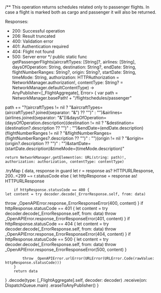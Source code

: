 /**
This operation returns schedules related only to passenger flights.
In case a flight is marked both as cargo and passenger it will also be returned.

Responses:
   - 200: Successful operation
   - 206: Result truncated
   - 400: Validation error
   - 401: Authentication required
   - 404: Flight not found
   - 500: Server error
*/
public static func getPassengerFlights(aircraftTypes: [String]?, airlines: [String], daysOfOperation: String, destination: String?, endDate: String, flightNumberRanges: String?, origin: String?, startDate: String, timeMode: String, authorization: HTTPAuthorization = NetworkManager.authorization!, contentType: String? = NetworkManager.defaultContentType) -> AnyPublisher<[_FlightAggregate], Error> {
var path = NetworkManager.basePath! + "/flightschedules/passenger"
    
path += "?\(aircraftTypes != nil ? "&aircraftTypes=\(aircraftTypes?.joined(separator: "&") ?? "")" : "")&airlines=\(airlines.joined(separator: "&"))&daysOfOperation=\(daysOfOperation.description)\(destination != nil ? "&destination=\(destination?.description ?? "")" : "")&endDate=\(endDate.description)\(flightNumberRanges != nil ? "&flightNumberRanges=\(flightNumberRanges?.description ?? "")" : "")\(origin != nil ? "&origin=\(origin?.description ?? "")" : "")&startDate=\(startDate.description)&timeMode=\(timeMode.description)"

    return NetworkManager.getElement(on: URL(string: path)!, authorization: authorization, contentType: contentType)
.tryMap { data, response in
        guard let r = response as? HTTPURLResponse, 200..<299 ~= r.statusCode else {
        let httpResponse = response as! HTTPURLResponse

        if httpResponse.statusCode == 400 {
    let content = try decoder.decode(_ErrorResponse.self, from: data)
throw _OpenAPIError.response_ErrorResponseError(400, content)
}
if httpResponse.statusCode == 401 {
    let content = try decoder.decode(_ErrorResponse.self, from: data)
throw _OpenAPIError.response_ErrorResponseError(401, content)
}
if httpResponse.statusCode == 404 {
    let content = try decoder.decode(_ErrorResponse.self, from: data)
throw _OpenAPIError.response_ErrorResponseError(404, content)
}
if httpResponse.statusCode == 500 {
    let content = try decoder.decode(_ErrorResponse.self, from: data)
throw _OpenAPIError.response_ErrorResponseError(500, content)
}

            throw _OpenAPIError.urlError(URLError(URLError.Code(rawValue: httpResponse.statusCode)))
        }
        return data
}
.decode(type: [_FlightAggregate].self, decoder: decoder)
    .receive(on: DispatchQueue.main)
    .eraseToAnyPublisher()
}
